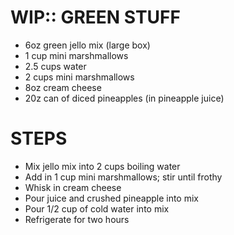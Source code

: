 WIP:: GREEN STUFF
================================================================================
- 6oz green jello mix (large box)
- 1 cup mini marshmallows
- 2.5 cups water
- 2 cups mini marshmallows
- 8oz cream cheese
- 20z can of diced pineapples (in pineapple juice)

STEPS
================================================================================
- Mix jello mix into 2 cups boiling water
- Add in 1 cup mini marshmallows; stir until frothy
- Whisk in cream cheese
- Pour juice and crushed pineapple into mix
- Pour 1/2 cup of cold water into mix
- Refrigerate for two hours
